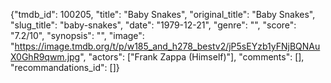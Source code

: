 {"tmdb_id": 100205, "title": "Baby Snakes", "original_title": "Baby Snakes", "slug_title": "baby-snakes", "date": "1979-12-21", "genre": "", "score": "7.2/10", "synopsis": "", "image": "https://image.tmdb.org/t/p/w185_and_h278_bestv2/jP5sEYzb1yFNjBQNAuX0GhR9qwm.jpg", "actors": ["Frank Zappa (Himself)"], "comments": [], "recommandations_id": []}